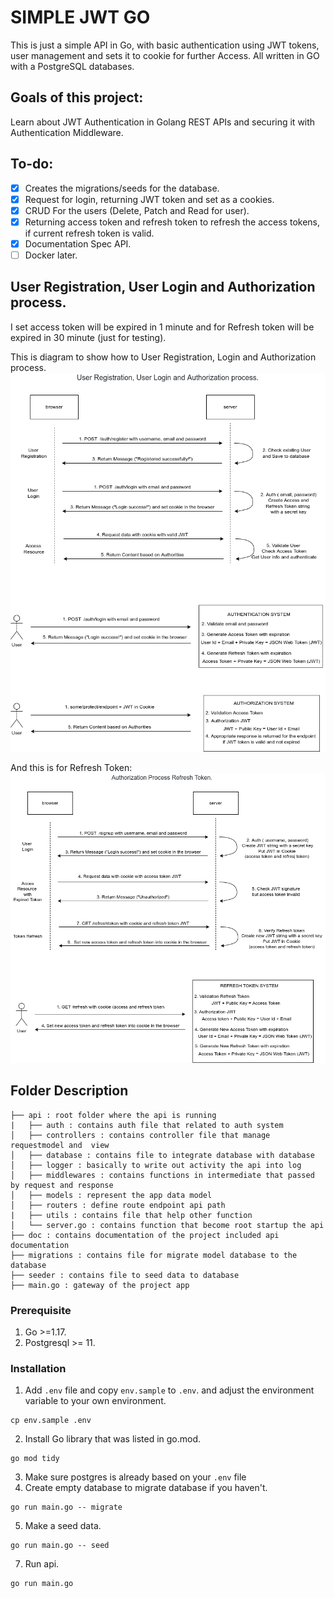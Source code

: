 # SIMPLE JWT GO

This is just a simple API in Go, with basic authentication using JWT tokens, user management and sets it to cookie for further Access. All written in GO with a PostgreSQL databases.

## Goals of this project:

Learn about JWT Authentication in Golang REST APIs and securing it with Authentication Middleware.

## To-do:

- [x] Creates the migrations/seeds for the database.
- [x] Request for login, returning JWT token and set as a cookies.
- [x] CRUD For the users (Delete, Patch and Read for user).
- [x] Returning access token and refresh token to refresh the access tokens, if current refresh token is valid.
- [x] Documentation Spec API.
- [ ] Docker later.

## User Registration, User Login and Authorization process.
I set access token will be expired in 1 minute and for Refresh token will be expired in 30 minute (just for testing).

This is diagram to show how to User Registration, Login and Authorization process.
![jwt-authentication-flow](https://github.com/hafiztsalavin/simple-jwt-go/blob/main/docs/documentation/token_generate.png)

And this is for Refresh Token:
![refresh-token-jwt-flow](https://github.com/hafiztsalavin/simple-jwt-go/blob/main/docs//documentation/refresh_token.png)


## Folder Description

```
├── api : root folder where the api is running
|   ├── auth : contains auth file that related to auth system
│   ├── controllers : contains controller file that manage requestmodel and  view
│   ├── database : contains file to integrate database with database
│   ├── logger : basically to write out activity the api into log
│   ├── middlewares : contains functions in intermediate that passed by request and response
│   ├── models : represent the app data model
│   ├── routers : define route endpoint api path
|   ├── utils : contains file that help other function
│   └── server.go : contains function that become root startup the api
├── doc : contains documentation of the project included api documentation
├── migrations : contains file for migrate model database to the database
├── seeder : contains file to seed data to database
├── main.go : gateway of the project app
```

### Prerequisite
1. Go >=1.17.
2. Postgresql >= 11.

### Installation

1. Add `.env` file and copy `env.sample` to `.env`. and adjust the environment variable to your own environment.
```
cp env.sample .env
```
2. Install Go library that was listed in go.mod. 
```
go mod tidy
```
3. Make sure postgres is already based on your `.env` file
4. Create empty database to migrate database if you haven't. 
```
go run main.go -- migrate
```
5. Make a seed data. 
```
go run main.go -- seed
```
7. Run api.
```
go run main.go
```